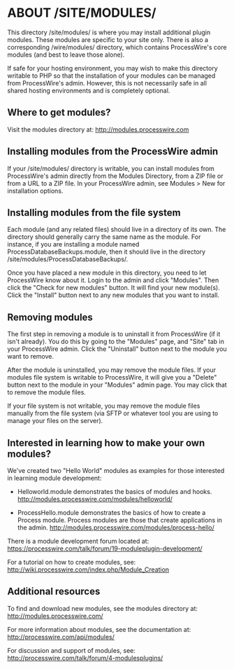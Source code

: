 ABOUT /SITE/MODULES/ 
====================
This directory /site/modules/ is where you may install additional plugin modules.
These modules are specific to your site only. There is also a corresponding 
/wire/modules/ directory, which contains ProcessWire's core modules (and best to 
leave those alone). 

If safe for your hosting environment, you may wish to make this directory 
writable to PHP so that the installation of your modules can be managed from 
ProcessWire's admin. However, this is not necessarily safe in all shared hosting
environments and is completely optional. 


Where to get modules?
---------------------
Visit the modules directory at: http://modules.processwire.com


Installing modules from the ProcessWire admin
---------------------------------------------
If your /site/modules/ directory is writable, you can install modules from 
ProcessWire's admin directly from the Modules Directory, from a ZIP file or from
a URL to a ZIP file. In your ProcessWire admin, see Modules > New for
installation options. 


Installing modules from the file system 
---------------------------------------
Each module (and any related files) should live in a directory of its own. The 
directory should generally carry the same name as the module. For instance, if
you are installing a module named ProcessDatabaseBackups.module, then it should 
live in the directory /site/modules/ProcessDatabaseBackups/. 

Once you have placed a new module in this directory, you need to let ProcessWire
know about it. Login to the admin and click "Modules". Then click the "Check for
new modules" button. It will find your new module(s). Click the "Install" button
next to any new modules that you want to install.


Removing modules
----------------
The first step in removing a module is to uninstall it from ProcessWire (if it
isn't already). You do this by going to the "Modules" page, and "Site" tab in 
your ProcessWire admin. Click the "Uninstall" button next to the module you 
want to remove. 

After the module is uninstalled, you may remove the module files. If your 
modules file system is writable to ProcessWire, it will give you a "Delete" 
button next to the module in your "Modules" admin page. You may click that to
remove the module files. 

If your file system is not writable, you may remove the module files manually
from the file system (via SFTP or whatever tool you are using to manage your
files on the server). 


Interested in learning how to make your own modules?
----------------------------------------------------
We've created two "Hello World" modules as examples for those interested in
learning module development: 

- Helloworld.module demonstrates the basics of modules and hooks. 
  http://modules.processwire.com/modules/helloworld/

- ProcessHello.module demonstrates the basics of how to create a Process
  module. Process modules are those that create applications in the admin.
  http://modules.processwire.com/modules/process-hello/

There is a module development forum located at:
https://processwire.com/talk/forum/19-moduleplugin-development/

For a tutorial on how to create modules, see:
http://wiki.processwire.com/index.php/Module_Creation


Additional resources
--------------------

To find and download new modules, see the modules directory at:
http://modules.processwire.com/ 

For more information about modules, see the documentation at:
http://processwire.com/api/modules/

For discussion and support of modules, see:
http://processwire.com/talk/forum/4-modulesplugins/




